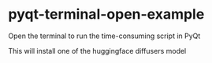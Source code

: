 # pyqt-terminal-open-example
Open the terminal to run the time-consuming script in PyQt

This will install one of the huggingface diffusers model
